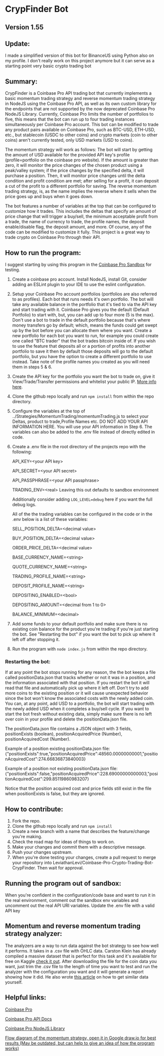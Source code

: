 # CrypFinder Bot 
## Version 1.55

## Update: 
I made a simplified version of this bot for BinanceUS using Python also on my profile. I don't really work on this project anymore but it can serve as a starting point very basic crypto trading bot

## Summary: 
CrypFinder is a Coinbase Pro API trading bot that currently implements a basic momentum trading strategy and reverse momentum trading strategy in NodeJS using the Coinbase Pro API, as well as its own custom library for the endpoints that are not supported by the now deprecated Coinbase Pro NodeJS Library. Currently, Coinbase Pro limits the number of portfolios to five, this means that the bot can run up to four trading instances simultaneously per Coinbase Pro account. This bot can be modified to trade any product pairs available on Coinbase Pro, such as BTC-USD, ETH-USD, etc., but stablecoin (USDC to other coins) and crypto markets (coin to other coins) aren't currently tested, only USD markets (USD to coins). 

The momentum strategy will work as follows: The bot will start by getting the amount of USD available for the provided API key's profile (profile=portfolio on the coinbase pro website). If the amount is greater than zero, it will monitor the price changes of the chosen product using a peak/valley system; if the price changes by the specified delta, it will purchase a position. Then, it will monitor price changes until the delta condition and profit condition are met; after selling for a profit, it can deposit a cut of the profit to a different portfolio for saving. The reverse momentum trading strategy, is, as the name implies the reverse where it sells when the price goes up and buys when it goes down.

The bot features a number of variables at the top that can be configured to customize how it trades. This includes the deltas that specify an amount of price change that will trigger a buy/sell, the minimum acceptable profit from a trade, the name of currency to trade, the profile names, the deposit enable/disable flag, the deposit amount, and more. Of course, any of the code can be modified to customize it fully. This project is a great way to trade crypto on Coinbase Pro through their API.

## How to run the program:
I suggest starting by using this program in the [Coinbase Pro Sandbox](https://docs.pro.coinbase.com/#sandbox) for testing. 
1. Create a coinbase pro account. Install NodeJS, install Git, consider adding an ESLint plugin to your IDE to use the eslint configuration.
2. Setup your Coinbase Pro account portfolios (portfolios are also referred to as profiles). Each bot that runs needs it's own portfolio. The bot will take any available balance in the portfolio that it's tied to via the API key and start trading with it. Coinbase Pro gives you the default (Default Portfolio) to start with, but, you can add up to four more (5 is the max). Don't use a bot to trade in the default portfolio because that's where money transfers go by default; which, means the funds could get swept up by the bot before you can allocate them where you want. Create a new portfolio for each bot you want to run, for example you could create one called "BTC trader" that the bot trades bitcoin inside of. If you wish to use the feature that deposits all or a portion of profits into another portfolio to save it then by default those deposits will go to the default portfolio, but you have the option to create a different portfolio to use instead. Take note of the profile names you created as you will need them in steps 5 & 6.
3. Create the API key for the portfolio you want the bot to trade on, give it View/Trade/Transfer permissions and whitelist your public IP. [More info here](https://help.coinbase.com/en/pro/other-topics/api/how-do-i-create-an-api-key-for-coinbase-pro). 
4. Clone the github repo locally and run `npm install` from within the repo directory.
5. Configure the variables at the top of ../Strategies/MomentumTrading/momentumTrading.js to select your Deltas, product to trade,Profile Names etc.  DO NOT ADD YOUR API INFORMATION HERE. You will use your API information in Step 6. The variables can also be added to the .env file instead of directly edited in code.
6. Create a .env file in the root directory of the projects repo with the following:

    API_KEY=\<your API key>

    API_SECRET=\<your API secret>

    API_PASSPHRASE=\<your API passphrase>

    TRADING_ENV=\<real> Leaving this out defaults to sandbox environment

    Additionally consider adding `LOG_LEVEL=debug` here if you want the full debug logs.

    All of the the trading variables can be configured in the code or in the .env below is a list of these variables:

    SELL_POSITION_DELTA=\<decimal value>

    BUY_POSITION_DELTA=\<decimal value>

    ORDER_PRICE_DELTA=\<decimal value>

    BASE_CURRENCY_NAME=\<string>

    QUOTE_CURRENCY_NAME=\<string>

    TRADING_PROFILE_NAME=\<string>

    DEPOSIT_PROFILE_NAME=\<string>

    DEPOSITING_ENABLED=\<bool>

    DEPOSITING_AMOUNT=\<decimal from 1 to 0>

    BALANCE_MINIMUM=\<decimal>

7. Add some funds to your default portfolio and make sure there is no existing coin balance for the product you're trading if you're just starting the bot. See "Restarting the bot" if you want the bot to pick up where it left off after stopping it.
8. Run the program with `node index.js` from within the repo directory.

### Restarting the bot:
If at any point the bot stops running for any reason, the the bot keeps a file called positionData.json that tracks whether or not it was in a position, and the information associated with that position. If you restart the bot it will read that file and automatically pick up where it left off. Don't try to add more coins to the existing position or it will cause unexpected behavior since the bot won't know the associated costs with the newly added coin. You can, at any point, add USD to a portfolio, the bot will start trading with the newly added USD when it completes a buy/sell cycle. If you want to start the bot fresh without existing data, simply make sure there is no left over coin in your profile and delete the positionData.json file.

The positionData.json file contains a JSON object with 3 fields, positionExists (boolean), positionAcquiredPrice (Number), positionAcquiredCost (Number).

Example of a position existing positionData.json file:
{"positionExists":true,"positionAcquiredPrice":48560.00000000001,"positionAcquiredCost":274.66836873840003}

Example of a position not existing positionData.json file:
{"positionExists":false,"positionAcquiredPrice":228.69000000000003,"positionAcquiredCost":299.85119860983207}

Notice that the position acquired cost and price fields still exist in the file when positionExists is false, but they are ignored.

## How to contribute:
1. Fork the repo.
2. Clone the github repo locally and run `npm install` 
3. Create a new branch with a name that describes the feature/change you're making.
4. Check the road map for ideas of things to work on.
5. Make your changes and commit them with a descriptive message.
6. Push your changes upstream.
7. When you're done testing your changes, create a pull request to merge your repository into LeviathanLevi/Coinbase-Pro-Crypto-Trading-Bot-CrypFinder. Then wait for approval.

## Running the program out of sandbox:
When you're confident in the configuration/code base and want to run it in the real environment, comment out the sandbox env variables and uncomment out the real API URI variables. Update the .env file with a valid API key

## Momentum and reverse momentum trading strategy analyzer:
The analyzers are a way to run data against the bot strategy to see how well it performs. It takes in a .csv file with OHLC data. Carston Klein has already compiled a massive dataset that is perfect for this task and it's available for free on Kaggle [check it out](https://www.kaggle.com/tencars/392-crypto-currency-pairs-at-minute-resolution?select=ampusd.csv). After downloading the file for the coin data you want, just trim the .csv file to the length of time you want to test and run the analyzer with the configuration you want and it will generate a report showing how it did. He also wrote [this article](https://medium.com/coinmonks/how-to-get-historical-crypto-currency-data-954062d40d2d) on how to get similar data yourself.

## Helpful links:
[Coinbase Pro](https://pro.coinbase.com/trade/BTC-USD)

[Coinbase Pro API Docs](https://docs.pro.coinbase.com/#introduction)

[Coinbase Pro NodeJS Library](https://www.npmjs.com/package/coinbase-pro)

[Flow diagram of the momentum strategy, open it in Google draw.io for best results (May be outdated, but can help to give an idea of how the program works)](https://drive.google.com/file/d/1sMg7nWcuCDwHS5wdwHgoe5qqODO7UEFA/view?usp=sharing)
